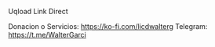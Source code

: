 Uqload Link Direct

Donacion o Servicios: https://ko-fi.com/licdwalterg 
Telegram: https://t.me/WalterGarci
